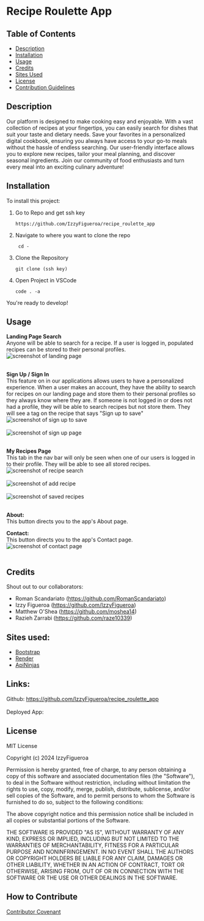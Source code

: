 # Recipe Roulette App

## Table of Contents
  - [Description](#description)
  - [Installation](#installation)
  - [Usage](#usage)
  - [Credits](#credits)
  - [Sites Used](#sites-used)
  - [License](#license)
  - [Contribution Guidelines](#how-to-contribute)

## Description

Our platform is designed to make cooking easy and enjoyable. With a vast collection of recipes at your fingertips, you can easily search for dishes that suit your taste and dietary needs. Save your favorites in a personalized digital cookbook, ensuring you always have access to your go-to meals without the hassle of endless searching. Our user-friendly interface allows you to explore new recipes, tailor your meal planning, and discover seasonal ingredients. Join our community of food enthusiasts and turn every meal into an exciting culinary adventure!

## Installation

To install this project:

1. Go to Repo and get ssh key
   
       https://github.com/IzzyFigueroa/recipe_roulette_app 

3. Navigate to where you want to clone the repo

        cd -

4. Clone the Repository

       git clone (ssh key)

6. Open Project in VSCode 

       code . -a 

You're ready to develop!

## Usage
**Landing Page Search** <br>
Anyone will be able to search for a recipe. If a user is logged in, populated recipes can be stored to their personal profiles.<br>
 ![screenshot of landing page](client/public/images/landing.png)<br><br>

**Sign Up / Sign In** <br>
This feature on in our applications allows users to have a personalized experience. When a user makes an account, they have the ability to search for recipes on our landing page and store them to their personal profiles so they always know where they are. If someone is not logged in or does not had a profile, they will be able to search recipes but not store them. They will see a tag on the recipe that says "Sign up to save"<br>
 ![screenshot of sign up to save](client/public/images/cantAdd.png)<br><br>
 ![screenshot of sign up page](<client/public/images/Signup.png>)<br><br>

**My Recipes Page** <br>
This tab in the nav bar will only be seen when one of our users is logged in to their profile. They will be able to see all stored recipes.<br>
 ![screenshot of recipe search](<client/public/images/recipesearch.png>)<br><br>
 ![screenshot of add recipe](<client/public/images/Tiramisu.png>)<br><br>
 ![screenshot of saved recipes](<client/public/images/savedrecipes.png>)<br><br>
 

**About:** <br>
This button directs you to the app's About page.

**Contact:** <br>
This button directs you to the app's Contact page.<br>
![screenshot of contact page](<client/public/images/contact.png>)<br><br>
 

## Credits

Shout out to our collaborators: 
- Roman Scandariato (https://github.com/RomanScandariato)
- Izzy Figueroa  (https://github.com/IzzyFigueroa)
- Matthew O'Shea (https://github.com/moshea14)
- Razieh Zarrabi (https://github.com/raze10339)

## Sites used: 

- [Bootstrap](https://getbootstrap.com/)
- [Render](https://render.com/)
- [ApiNinjas](https://api-ninjas.com/)

## Links: 

Github: https://github.com/IzzyFigueroa/recipe_roulette_app <br><br>
Deployed App: 

## License

MIT License

Copyright (c) 2024 IzzyFigueroa

Permission is hereby granted, free of charge, to any person obtaining a copy
of this software and associated documentation files (the "Software"), to deal
in the Software without restriction, including without limitation the rights
to use, copy, modify, merge, publish, distribute, sublicense, and/or sell
copies of the Software, and to permit persons to whom the Software is
furnished to do so, subject to the following conditions:

The above copyright notice and this permission notice shall be included in all
copies or substantial portions of the Software.

THE SOFTWARE IS PROVIDED "AS IS", WITHOUT WARRANTY OF ANY KIND, EXPRESS OR
IMPLIED, INCLUDING BUT NOT LIMITED TO THE WARRANTIES OF MERCHANTABILITY,
FITNESS FOR A PARTICULAR PURPOSE AND NONINFRINGEMENT. IN NO EVENT SHALL THE
AUTHORS OR COPYRIGHT HOLDERS BE LIABLE FOR ANY CLAIM, DAMAGES OR OTHER
LIABILITY, WHETHER IN AN ACTION OF CONTRACT, TORT OR OTHERWISE, ARISING FROM,
OUT OF OR IN CONNECTION WITH THE SOFTWARE OR THE USE OR OTHER DEALINGS IN THE
SOFTWARE.

## How to Contribute

[Contributor Covenant](https://www.contributor-covenant.org/)
